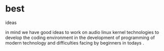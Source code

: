 # best
ideas

in mind we have good ideas to work on audio linux kernel technologies to develop the coding environment in the development of programming of
modern technology and difficulties facing by beginners in todays .
